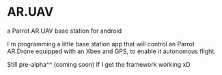 AR.UAV
======

a Parrot AR.UAV base station for android



I´m programming a little base station app that will control an Parrot AR.Drone equipped with an Xbee and GPS, to enable it autonomous flight.


Still pre-alpha^^ (coming soon)
If I get the framework working  xD